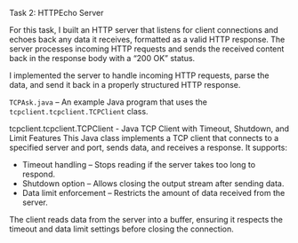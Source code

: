 Task 2: HTTPEcho Server

For this task, I built an HTTP server that listens for client connections and echoes back any data it receives, formatted as a valid HTTP response. 
The server processes incoming HTTP requests and sends the received content back in the response body with a “200 OK” status.

I implemented the server to handle incoming HTTP requests, parse the data, and send it back in a properly structured HTTP response. 

`TCPAsk.java` – An example Java program that uses the `tcpclient.tcpclient.TCPClient` class.


tcpclient.tcpclient.TCPClient - Java TCP Client with Timeout, Shutdown, and Limit Features
This Java class implements a TCP client that connects to a specified server and port, sends data, and receives a response. It supports:
- Timeout handling – Stops reading if the server takes too long to respond.
- Shutdown option – Allows closing the output stream after sending data.
- Data limit enforcement – Restricts the amount of data received from the server.

The client reads data from the server into a buffer, ensuring it respects the timeout and data limit settings before closing the connection.
